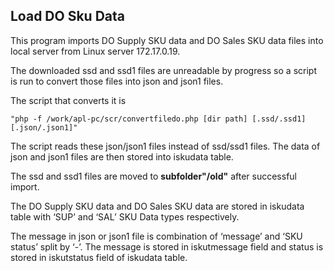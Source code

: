 ## Load DO Sku Data

This program imports DO Supply SKU data and DO Sales SKU data files into local server from Linux server 172.17.0.19.

The downloaded ssd and ssd1 files are unreadable by progress so a script is run to convert those files into json and json1 files.

The script that converts it is

```
"php -f /work/apl-pc/scr/convertfiledo.php [dir path] [.ssd/.ssd1] [.json/.json1]"
```

The script reads these json/json1 files instead of ssd/ssd1 files. The data of json and json1 files are then stored into iskudata table.

The ssd and ssd1 files are moved to **subfolder"/old"** after successful import.

The DO Supply SKU data and DO Sales SKU data are stored in iskudata table with ‘SUP’ and ‘SAL’ SKU Data types respectively.

The message in json or json1 file is combination of ‘message’ and ‘SKU status’ split by ‘-’. The message is stored in iskutmessage field and status is stored in iskutstatus field of iskudata table.

